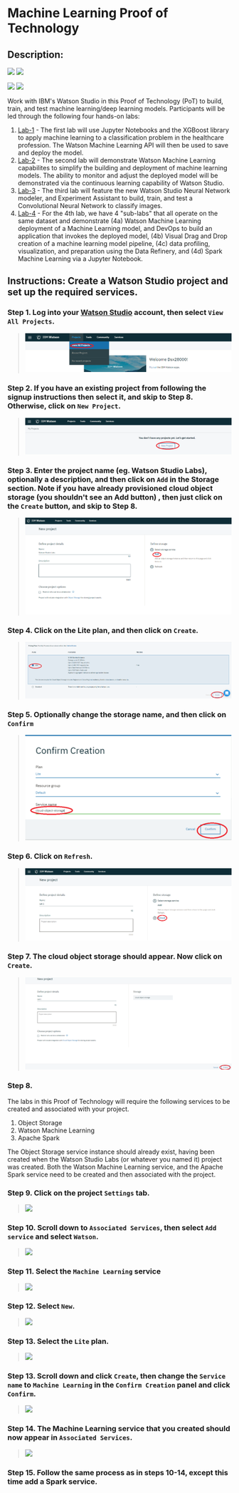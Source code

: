# Machine Learning Proof of Technology

## Description:

[<img src="https://raw.githubusercontent.com/Davin-IBM/Proof-of-Technology/master/DSX/images/DSX.png" height="150"/>](http://datascience.ibm.com/) [<img src="https://raw.githubusercontent.com/Davin-IBM/Proof-of-Technology/master/DSX/images/bluemix-logo.png" height="150"/>](https://www.ibm.com/cloud-computing/bluemix/solutions) 

[<img src="https://raw.githubusercontent.com/Davin-IBM/Proof-of-Technology/master/DSX/images/jupyter.png" height="150"/>](http://jupyter.org/) [<img src="https://raw.githubusercontent.com/Davin-IBM/Proof-of-Technology/master/DSX/images/spark.png" height="150"/>](http://spark.apache.org/)


Work with IBM's Watson Studio in this Proof of Technology (PoT) to build, train, and test machine learning/deep learning models. Participants will be led through the following four hands-on labs: 

1. [Lab-1](Lab-1) - The first lab will use Jupyter Notebooks and the XGBoost library to apply machine learning to a classification problem in the healthcare profession. The Watson Machine Learning API will then be used to save and deploy the model. 
1. [Lab-2](Lab-2) - The second lab will demonstrate Watson Machine Learning capabilites to simplify the building and deployment of machine learning models. The ability to monitor and adjust the deployed model will be demonstrated via the continuous learning capability of Watson Studio. 
1. [Lab-3](Lab-3) - The third lab will feature the new Watson Studio Neural Network modeler, and Experiment Assistant to build, train, and test a Convolutional Neural Network to classify images.  
1. [Lab-4](Lab-4) - For the 4th lab, we have 4 "sub-labs" that all operate on the same dataset and demonstrate (4a) Watson Machine Learning deployment of a Machine Learning model, and DevOps to build an application that invokes the deployed model, (4b) Visual Drag and Drop creation of a machine learning model pipeline, (4c) data profiling, visualization, and preparation using the Data Refinery, and (4d) Spark Machine Learning via a Jupyter Notebook.  

## Instructions: Create a Watson Studio project and set up the required services. 

### Step 1.  Log into your [Watson Studio](http://datascience.ibm.com/) account, then select `View All Projects`.

> <img src="https://github.com/bleonardb3/ThinkGov/blob/master/Images/Select%20View%20All%20Projects.png"/>

### Step 2.  If you have an existing project from following the signup instructions then select it, and skip to Step 8.  Otherwise, click on `New Project`. 
> <img src="https://github.com/bleonardb3/ThinkGov/blob/master/Images/Select%20New%20Project.png"/>

### Step 3. Enter the project name (eg. Watson Studio Labs), optionally a description, and then click on `Add` in the Storage section. Note if you have already provisioned cloud object storage (you shouldn't see an Add button) , then just click on the `Create` button, and skip to Step 8. 

> <img src="https://github.com/bleonardb3/ThinkGov/blob/master/Images/New%20Project%20Panel%20-%20Add%20Storage.png"/>

### Step 4. Click on the Lite plan, and then click on `Create`. 

> <img src="https://github.com/bleonardb3/ThinkGov/blob/master/Images/Create%20Object%20Storage.png"/>

### Step 5. Optionally change the storage name, and then click on `Confirm`

> <img src="https://github.com/bleonardb3/ThinkGov/blob/master/Images/Confirm%20Creation.png"/>

### Step 6. Click on `Refresh`. 

> <img src="https://github.com/bleonardb3/ThinkGov/blob/master/Images/Click%20Refresh.png"/>

### Step 7.  The cloud object storage should appear. Now click on `Create`. 

> <img src="https://github.com/bleonardb3/ThinkGov/blob/master/Images/Click%20Project%20Create.png"/>

### Step 8. 

The labs in this Proof of Technology will require the following services to be created and associated with your project. 
1. Object Storage
1. Watson Machine Learning
1. Apache Spark  

The Object Storage service instance should already exist, having been created when the Watson Studio Labs (or whatever you named it) project was created. Both the Watson Machine Learning service, and the Apache Spark service need to be created and then associated with the project.  

### Step 9.  Click on the project `Settings` tab.

> <img src="https://github.com/bleonardb3/ML-POT/blob/master/Lab-1/images/Select%20Settings.png"/>

### Step 10. Scroll down to `Associated Services`, then select `Add service` and select `Watson`.

> <img src="https://github.com/bleonardb3/WatsonStudio/blob/master/images/SelectWatsonService.png"/>

### Step 11. Select the `Machine Learning` service 

> <img src="https://github.com/bleonardb3/WatsonStudio/blob/master/images/SelectMachineLearningService.png"/>

### Step 12. Select `New`.

> <img src="https://github.com/bleonardb3/ML-POT/blob/master/Lab-1/images/Select%20New%20Service.png"/>

### Step 13. Select the `Lite` plan. 

> <img src="https://github.com/bleonardb3/ML-POT/blob/master/Lab-1/images/Select%20Lite%20ML.png"/>

### Step 13. Scroll down and click `Create`, then change the `Service name` to `Machine Learning` in the `Confirm Creation` panel and click `Confirm`.  

> <img src="https://github.com/bleonardb3/WatsonStudio/blob/master/images/ConfirmMachineLearningCreation.png"/>

### Step 14. The Machine Learning service that you created should now appear in `Associated Services`. 

> <img src="https://github.com/bleonardb3/ML-POT/blob/master/Lab-1/images/See%20ML%20in%20Associated%20Services..png"/>

### Step 15. Follow the same process as in steps 10-14, except this time add a Spark service. 



